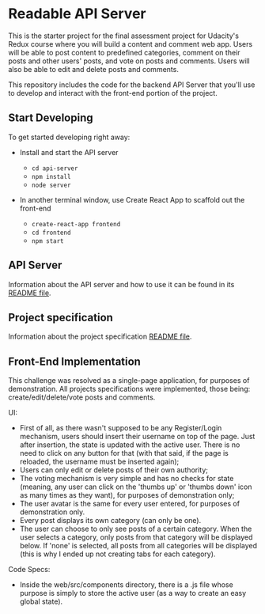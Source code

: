 # Readable API Server

This is the starter project for the final assessment project for Udacity's Redux course where you will build a content and comment web app. Users will be able to post content to predefined categories, comment on their posts and other users' posts, and vote on posts and comments. Users will also be able to edit and delete posts and comments.

This repository includes the code for the backend API Server that you'll use to develop and interact with the front-end portion of the project.

## Start Developing

To get started developing right away:

- Install and start the API server

  - `cd api-server`
  - `npm install`
  - `node server`

- In another terminal window, use Create React App to scaffold out the front-end

  - `create-react-app frontend`
  - `cd frontend`
  - `npm start`

## API Server

Information about the API server and how to use it can be found in its [README file](api-server/README.md).

## Project specification

Information about the project specification [README file](specs/README.md).

## Front-End Implementation

This challenge was resolved as a single-page application, for purposes of demonstration. All projects specifications were implemented,
those being: create/edit/delete/vote posts and comments. 

UI:
- First of all, as there wasn't supposed to be any Register/Login mechanism, users should insert their username on top of the page. Just after insertion, the state is updated with the active user. There is no need to click on any button for that (with that said, if the page is reloaded, the username must be inserted again);
- Users can only edit or delete posts of their own authority;
- The voting mechanism is very simple and has no checks for state (meaning, any user can click on the 'thumbs up' or 'thumbs down' icon as many times as they want), for purposes of demonstration only;
- The user avatar is the same for every user entered, for purposes of demonstration only.
- Every post displays its own category (can only be one).
- The user can choose to only see posts of a certain category. When the user selects a category, only posts from that category will be displayed below. If 'none' is selected, all posts from all categories will be displayed (this is why I ended up not creating tabs for each category). 

Code Specs:
- Inside the web/src/components directory, there is a .js file whose purpose is simply to store the active user (as a way to create an easy global state).


